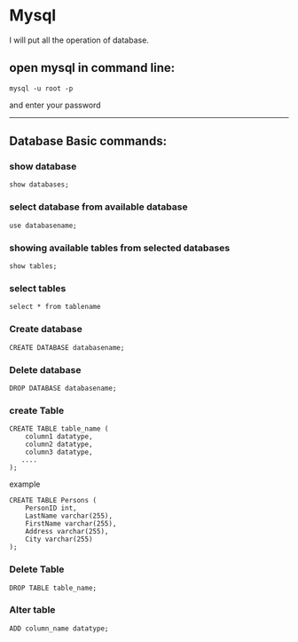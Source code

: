 # Mysql
I will put all the operation of database.


## open mysql in command line:
```mysql -u root -p ```

and enter your password

---
## Database Basic commands:

### show database

```show databases; ```

### select database from available database

``` use databasename; ```

### showing available tables from selected databases

``` show tables; ```

### select tables 
```select * from tablename ```

### Create database
``` CREATE DATABASE databasename; ```

### Delete database
``` DROP DATABASE databasename; ```

### create Table
```
CREATE TABLE table_name (
    column1 datatype,
    column2 datatype,
    column3 datatype,
   ....
);
```

example
```
CREATE TABLE Persons (
    PersonID int,
    LastName varchar(255),
    FirstName varchar(255),
    Address varchar(255),
    City varchar(255) 
);
```
### Delete Table

``` DROP TABLE table_name; ```

### Alter table

``` ALTER TABLE table_name
ADD column_name datatype;
```
